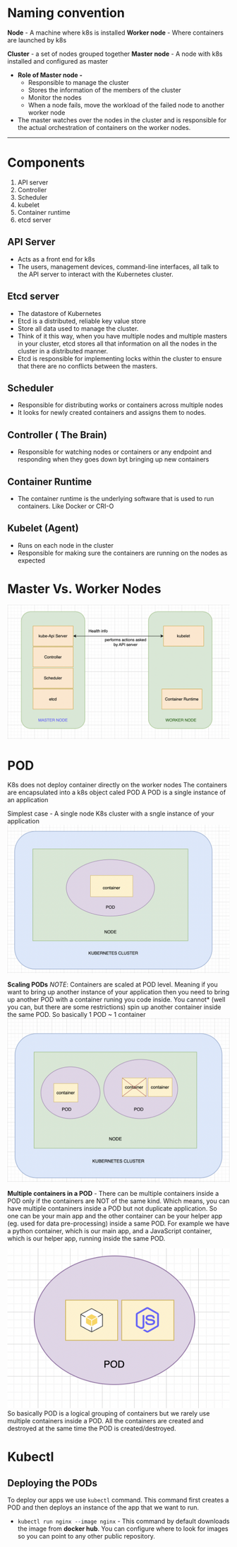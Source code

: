 # Naming convention
**Node** - A machine where k8s is installed
**Worker node** - Where containers are launched by k8s


**Cluster** - a set of nodes grouped together
**Master node** - A node with k8s installed and configured as master
 - **Role of Master node -** 
	 - Responsible to manage the cluster
	 - Stores the information of the members of the cluster
	 - Monitor the nodes
	 - When a node fails, move the workload of the failed node to another worker node
 - The master watches over the nodes in the cluster and is responsible for the actual orchestration of containers on the worker nodes.
* * *

# Components
1. API server 
3. Controller
4. Scheduler
5. kubelet
6. Container runtime
7. etcd server

## API Server
- Acts as a front end for k8s
- The users, management devices, command-line interfaces, all talk to the API server to interact with the Kubernetes cluster.

## Etcd server
- The datastore of Kubernetes
- Etcd is a distributed, reliable key value store
- Store all data used to manage the cluster.
- Think of it this way, when you have multiple nodes and multiple masters in your cluster, etcd stores all that information on all the nodes in the cluster in a distributed manner.
- Etcd is responsible for implementing locks within the cluster to ensure that there are no conflicts between the masters.

## Scheduler
- Responsible for distributing works or containers across multiple nodes
- It looks for newly created containers and assigns them to nodes.

## Controller ( The Brain)
- Responsible for watching nodes or containers or any endpoint and responding when they goes down byt bringing up new containers

## Container Runtime
- The container runtime is the underlying software that is used to run containers. Like Docker or CRI-O

## Kubelet (Agent)
- Runs on each node in the cluster
- Responsible for making sure the containers are running on the nodes as expected

# Master Vs. Worker Nodes
![4925d7b238dda163e134672b718a2526.png](../_resources/4925d7b238dda163e134672b718a2526.png)

# POD
K8s does not deploy container directly on the worker nodes
The containers are encapsulated into a k8s object caled POD
A POD is a single instance of an application

Simplest case - A single node K8s cluster with a sngle instance of your application
![295c50b3a0ca271681ec1288318ab757.png](../_resources/295c50b3a0ca271681ec1288318ab757.png)

**Scaling PODs** 
*NOTE*: Containers are scaled at POD level. Meaning if you want to bring up another instance of your application then you need to bring up another POD with a container runing you code inside. You cannot* (well you can, but there are some restrictions) spin up another container inside the same POD. So basically 1 POD ~ 1 container
![f28fd4a9dc2ccfaadbc313b99902f598.png](../_resources/f28fd4a9dc2ccfaadbc313b99902f598.png)

**Multiple containers in a POD** - There can be multiple containers inside a POD only if the containers are NOT of the same kind. Which means, you can have multiple contaniners inside a POD but not duplicate application. So one can be your main app and the other container can be your helper app (eg. used for data pre-processing) inside a same POD. For example we have a python container, which is our main app, and a JavaScript container, which is our helper app, running inside the same POD.

![979fdf7e27060f1b77c895f2bad950a1.png](../_resources/979fdf7e27060f1b77c895f2bad950a1.png)
So basically POD is a logical grouping of containers but we rarely use multiple containers inside a POD. All the containers are created and destroyed at the same time the POD is created/destroyed.

# Kubectl
## Deploying the PODs

To deploy our apps we use `kubectl` command. This command first creates a POD and then deploys an instance of the app that we want to run.
- `kubectl run nginx --image nginx`  - This command by default downloads the image from **docker hub**. You can configure where to look for images so you can point to any other public repository.




